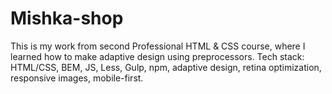 # Mishka-shop
This is my work from second Professional HTML & CSS course, where I learned how to make adaptive design using preprocessors.
Tech stack: HTML/CSS, BEM, JS, Less, Gulp, npm, adaptive design, retina optimization, responsive images, mobile-first.
